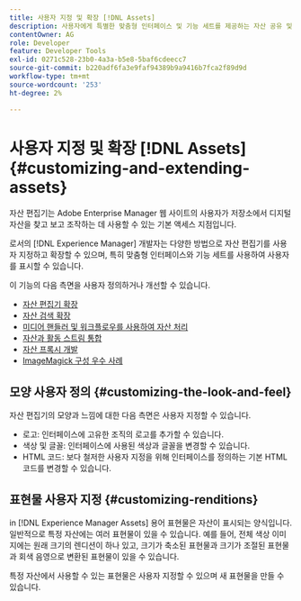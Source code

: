 ```yaml
---
title: 사용자 지정 및 확장 [!DNL Assets]
description: 사용자에게 특별한 맞춤형 인터페이스 및 기능 세트를 제공하는 자산 공유 및 자산 편집기를 사용자 지정하고 확장할 수 있는 방법을 알아봅니다.
contentOwner: AG
role: Developer
feature: Developer Tools
exl-id: 0271c528-23b0-4a3a-b5e8-5baf6cdeecc7
source-git-commit: b220adf6fa3e9faf94389b9a9416b7fca2f89d9d
workflow-type: tm+mt
source-wordcount: '253'
ht-degree: 2%

---
```


# 사용자 지정 및 확장 [!DNL Assets] {#customizing-and-extending-assets}

자산 편집기는 Adobe Enterprise Manager 웹 사이트의 사용자가 저장소에서 디지털 자산을 찾고 보고 조작하는 데 사용할 수 있는 기본 액세스 지점입니다.

로서의 [!DNL Experience Manager] 개발자는 다양한 방법으로 자산 편집기를 사용자 지정하고 확장할 수 있으며, 특히 맞춤형 인터페이스와 기능 세트를 사용하여 사용자를 표시할 수 있습니다.

이 기능의 다음 측면을 사용자 정의하거나 개선할 수 있습니다.

* [자산 편집기 확장](asseteditorx.md)
* [자산 검색 확장](searchx.md)
* [미디어 핸들러 및 워크플로우를 사용하여 자산 처리](media-handlers.md)
* [자산과 활동 스트림 통합](extending-activity-stream.md)
* [자산 프록시 개발](proxy.md)
* [ImageMagick 구성 우수 사례](best-practices-for-imagemagick.md)

## 모양 사용자 정의 {#customizing-the-look-and-feel}

자산 편집기의 모양과 느낌에 대한 다음 측면은 사용자 지정할 수 있습니다.

* 로고: 인터페이스에 고유한 조직의 로고를 추가할 수 있습니다.
* 색상 및 글꼴: 인터페이스에 사용된 색상과 글꼴을 변경할 수 있습니다.
* HTML 코드: 보다 철저한 사용자 지정을 위해 인터페이스를 정의하는 기본 HTML 코드를 변경할 수 있습니다.

## 표현물 사용자 지정 {#customizing-renditions}

in [!DNL Experience Manager Assets] 용어 표현물은 자산이 표시되는 양식입니다. 일반적으로 특정 자산에는 여러 표현물이 있을 수 있습니다. 예를 들어, 전체 색상 이미지에는 원래 크기의 렌디션이 하나 있고, 크기가 축소된 표현물과 크기가 조절된 표현물과 회색 음영으로 변환된 표현물이 있을 수 있습니다.

특정 자산에서 사용할 수 있는 표현물은 사용자 지정할 수 있으며 새 표현물을 만들 수 있습니다.
